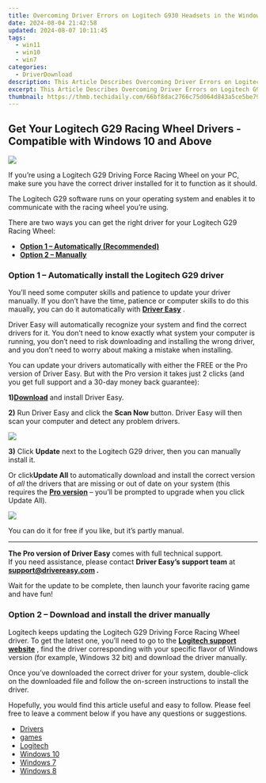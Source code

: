 ```yaml
---
title: Overcoming Driver Errors on Logitech G930 Headsets in the Windows Environment
date: 2024-08-04 21:42:58
updated: 2024-08-07 10:11:45
tags:
  - win11
  - win10
  - win7
categories:
  - DriverDownload
description: This Article Describes Overcoming Driver Errors on Logitech G930 Headsets in the Windows Environment
excerpt: This Article Describes Overcoming Driver Errors on Logitech G930 Headsets in the Windows Environment
thumbnail: https://thmb.techidaily.com/66bf8dac2766c75d064d843a5ce5be7969161220b903776d59302114e001c3c9.jpg
---
```


## Get Your Logitech G29 Racing Wheel Drivers - Compatible with Windows 10 and Above

![](https://images.drivereasy.com/wp-content/uploads/2019/11/2019-11-22_9-59-38-2.jpg)

 If you’re using a Logitech G29 Driving Force Racing Wheel on your PC, make sure you have the correct driver installed for it to function as it should.

 The Logitech G29 software runs on your operating system and enables it to communicate with the racing wheel you’re using.

 There are two ways you can get the right driver for your Logitech G29 Racing Wheel:

* **[Option 1 – Automatically (Recommended)](https://www.drivereasy.com/knowledge/logitech-g29-driver-download-for-windows-10-8-7/#a2)**
* **[Option 2 – Manually](https://tools.techidaily.com/drivereasy/download/)**

### Option 1 – Automatically install the Logitech G29 driver

 You’ll need some computer skills and patience to update your driver manually. If you don’t have the time, patience or computer skills to do this maually, you can do it automatically with **[Driver Easy](https://tools.techidaily.com/drivereasy/download/)**  .

 Driver Easy will automatically recognize your system and find the correct drivers for it. You don’t need to know exactly what system your computer is running, you don’t need to risk downloading and installing the wrong driver, and you don’t need to worry about making a mistake when installing.

 You can update your drivers automatically with either the FREE or the Pro version of Driver Easy. But with the Pro version it takes just 2 clicks (and you get full support and a 30-day money back guarantee):

 **1)[Download](https://tools.techidaily.com/drivereasy/download/)**  and install Driver Easy.

**2)** Run Driver Easy and click the **Scan Now** button. Driver Easy will then scan your computer and detect any problem drivers.

![](https://images.drivereasy.com/wp-content/uploads/2019/11/2019-11-22_9-59-08-1.jpg)

**3)**  Click **Update** next to the Logitech G29 driver, then you can manually install it.

 Or click**Update All** to automatically download and install the correct version of _all_  the drivers that are missing or out of date on your system (this requires the **[Pro version](https://tools.techidaily.com/drivereasy/download/)**  – you’ll be prompted to upgrade when you click Update All).

![](https://images.drivereasy.com/wp-content/uploads/2019/11/2019-11-22_9-59-12-1.jpg)

 You can do it for free if you like, but it’s partly manual.

---

**The Pro version of Driver Easy** comes with full technical support.  
 If you need assistance, please contact **Driver Easy’s support team** at **[support@drivereasy.com](https://tools.techidaily.com/drivereasy/download/) .**

 Wait for the update to be complete, then launch your favorite racing game and have fun!

### **Option 2 – Download and install the driver manually**

 Logitech keeps updating the Logitech G29 Driving Force Racing Wheel driver. To get the latest one, you’ll need to go to the **[Logitech support website](https://tools.techidaily.com/drivereasy/download/)**  , find the driver corresponding with your specific flavor of Windows version (for example, Windows 32 bit) and download the driver manually.

 Once you’ve downloaded the correct driver for your system, double-click on the downloaded file and follow the on-screen instructions to install the driver.

 Hopefully, you would find this article useful and easy to follow. Please feel free to leave a comment below if you have any questions or suggestions.

* [Drivers](https://tools.techidaily.com/drivereasy/download/)
* [games](https://tools.techidaily.com/drivereasy/download/)
* [Logitech](https://tools.techidaily.com/drivereasy/download/)
* [Windows 10](https://tools.techidaily.com/drivereasy/download/)
* [Windows 7](https://tools.techidaily.com/drivereasy/download/)
* [Windows 8](https://tools.techidaily.com/drivereasy/download/)

<ins class="adsbygoogle"
     style="display:block"
     data-ad-format="autorelaxed"
     data-ad-client="ca-pub-7571918770474297"
     data-ad-slot="1223367746"></ins>



<ins class="adsbygoogle"
     style="display:block"
     data-ad-client="ca-pub-7571918770474297"
     data-ad-slot="8358498916"
     data-ad-format="auto"
     data-full-width-responsive="true"></ins>
